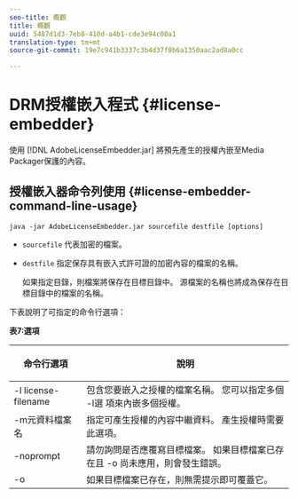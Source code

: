 ```yaml
---
seo-title: 概觀
title: 概觀
uuid: 5487d1d3-7eb8-410d-a4b1-cde3e94c00a1
translation-type: tm+mt
source-git-commit: 19e7c941b3337c3b4d37f0b6a1350aac2ad8a0cc

---
```



# DRM授權嵌入程式 {#license-embedder}

使用 [!DNL AdobeLicenseEmbedder.jar] 將預先產生的授權內嵌至Media Packager保護的內容。

## 授權嵌入器命令列使用 {#license-embedder-command-line-usage}

```
java -jar AdobeLicenseEmbedder.jar sourcefile destfile [options]
```

* `sourcefile` 代表加密的檔案。
* `destfile` 指定保存具有嵌入式許可證的加密內容的檔案的名稱。

   如果指定目錄，則檔案將保存在目標目錄中。 源檔案的名稱也將成為保存在目標目錄中的檔案的名稱。

下表說明了可指定的命令行選項：

**表7:選項**

<table frame="all" colsep="1" rowsep="1" class="+ topic/table adobe-d/table " id="table_hnl_2sy_n4">  
 <thead class="- topic/thead "> 
  <tr rowsep="1" class="- topic/row "> 
   <th colname="1" class="- topic/entry entry"> <p class="- topic/p ">命令行選項 </p> </th> 
   <th colname="2" class="- topic/entry entry"> <p class="- topic/p ">說明 </p> </th> 
  </tr> 
 </thead>
 <tbody class="- topic/tbody "> 
  <tr rowsep="1" class="- topic/row "> 
   <td colname="1" class="- topic/entry "> <span class="+ topic/ph pr-d/codeph codeph"> -l license-filename </span> </td> 
   <td colname="2" class="- topic/entry "> 包含您要嵌入之授權的檔案名稱。 您可以指定多個 <span class="codeph"> -l選 </span> 項來內嵌多個授權。 </td> 
  </tr> 
  <tr rowsep="1" class="- topic/row "> 
   <td colname="1" class="- topic/entry "> <span class="+ topic/ph pr-d/codeph codeph"> -m元資料檔案名 </span> </td> 
   <td colname="2" class="- topic/entry "> 指定可產生授權的內容中繼資料。 產生授權時需要此選項。 </td> 
  </tr> 
  <tr rowsep="1" class="- topic/row "> 
   <td colname="1" class="- topic/entry "> <span class="codeph"> -noprompt </span> </td> 
   <td colname="2" class="- topic/entry "> 請勿詢問是否應覆寫目標檔案。 如果目標檔案已存在且 <span class="codeph"> -o </span> 尚未應用，則會發生錯誤。 </td> 
  </tr> 
  <tr rowsep="0" class="- topic/row "> 
   <td colname="1" class="- topic/entry "> <span class="codeph"> -o </span> </td> 
   <td colname="2" class="- topic/entry "> 如果目標檔案已存在，則無需提示即可覆蓋它。 </td> 
  </tr> 
 </tbody> 
</table>
